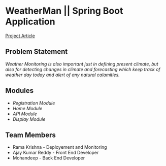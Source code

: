 # WeatherMan || Spring Boot Application

<a href="https://www.linkedin.com/posts/mohandeep-atmuri_skilldevelopment-sdp3-jfsd-activity-6885918377253076992-mLHM" target="_blank">Project Article</a>

## Problem Statement
<i>Weather Monitoring is also important just in defining present climate, but also for detecting changes in climate and forecasting which keep track of weather day today and alert of any natural calamities.</i>

## Modules

* <i>Registration Module</i>
* <i>Home Module</i>
* <i>API Module</i>
* <i>Display Module</i>

## Team Members
* Rama Krishna - Deployement and Monitoring 
* Ajay Kumar Reddy - Front End Developer
* Mohandeep - Back End Developer
